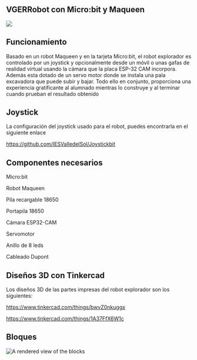 ## VGERRobot con Micro:bit y Maqueen

![](https://github.com/IESValledelSol/VGERobotMicroBit/blob/master/20230514_192900.jpg)

## Funcionamiento

Basado en un robot Maqueen y en la tarjeta Micro:bit, el robot explorador es controlado por un joystick y opcionalmente desde un móvil o unas gafas de realidad virtual usando la cámara que la placa ESP-32 CAM incorpora. Además esta dotado de un servo motor donde se instala una pala excavadora que puede subir y bajar. Todo ello en conjunto, proporciona una experiencia gratificante al alumnado mientras lo construye y al terminar cuando prueban el resultado obtenido

## Joystick
La configuración del joystick usado para el robot, puedes encontrarla en el siguiente enlace

https://github.com/IESValledelSol/Joystickbit

## Componentes necesarios

Micro:bit

Robot Maqueen

Pila recargable 18650

Portapila 18650

Cámara ESP32-CAM

Servomotor

Anillo de 8 leds

Cableado Dupont

## Diseños 3D con Tinkercad
Los diseños 3D de las partes impresas del robot explorador son los siguientes:

https://www.tinkercad.com/things/bwvZ0nkuggx

https://www.tinkercad.com/things/1A37FfX6W1c

## Bloques

![A rendered view of the blocks](https://github.com/IESValledelSol/VGERobotMicroBit/raw/master/.github/makecode/blocks.png)
